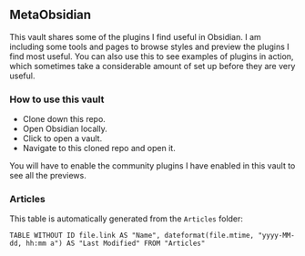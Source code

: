 ## MetaObsidian

This vault shares some of the plugins I find useful in Obsidian. I am including some tools and pages to browse styles and preview the plugins I find most useful. You can also use this to see examples of plugins in action, which sometimes take a considerable amount of set up before they are very useful.

### How to use this vault
- Clone down this repo.
- Open Obsidian locally.
- Click to open a vault.
- Navigate to this cloned repo and open it.

You will have to enable the community plugins I have enabled in this vault to see all the previews.

### Articles
This table is automatically generated from the `Articles` folder:

```dataview
TABLE WITHOUT ID file.link AS "Name", dateformat(file.mtime, "yyyy-MM-dd, hh:mm a") AS "Last Modified" FROM "Articles"
```


